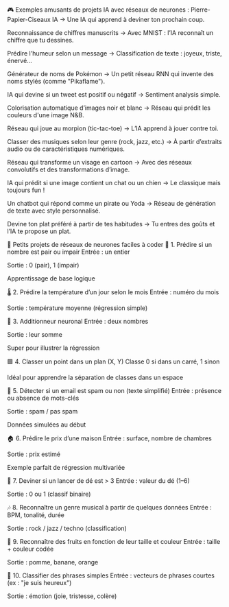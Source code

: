 🎮 Exemples amusants de projets IA avec réseaux de neurones :
Pierre-Papier-Ciseaux IA
→ Une IA qui apprend à deviner ton prochain coup.

Reconnaissance de chiffres manuscrits
→ Avec MNIST : l’IA reconnaît un chiffre que tu dessines.

Prédire l'humeur selon un message
→ Classification de texte : joyeux, triste, énervé…

Générateur de noms de Pokémon
→ Un petit réseau RNN qui invente des noms stylés (comme "Pikaflame").

IA qui devine si un tweet est positif ou négatif
→ Sentiment analysis simple.

Colorisation automatique d’images noir et blanc
→ Réseau qui prédit les couleurs d'une image N&B.

Réseau qui joue au morpion (tic-tac-toe)
→ L’IA apprend à jouer contre toi.

Classer des musiques selon leur genre (rock, jazz, etc.)
→ À partir d’extraits audio ou de caractéristiques numériques.

Réseau qui transforme un visage en cartoon
→ Avec des réseaux convolutifs et des transformations d’image.

IA qui prédit si une image contient un chat ou un chien
→ Le classique mais toujours fun !

Un chatbot qui répond comme un pirate ou Yoda
→ Réseau de génération de texte avec style personnalisé.

Devine ton plat préféré à partir de tes habitudes
→ Tu entres des goûts et l’IA te propose un plat.

🧠 Petits projets de réseaux de neurones faciles à coder
🔢 1. Prédire si un nombre est pair ou impair
Entrée : un entier

Sortie : 0 (pair), 1 (impair)

Apprentissage de base logique

🌡️ 2. Prédire la température d’un jour selon le mois
Entrée : numéro du mois

Sortie : température moyenne (régression simple)

🧮 3. Additionneur neuronal
Entrée : deux nombres

Sortie : leur somme

Super pour illustrer la régression

🟩 4. Classer un point dans un plan (X, Y)
Classe 0 si dans un carré, 1 sinon

Idéal pour apprendre la séparation de classes dans un espace

📧 5. Détecter si un email est spam ou non (texte simplifié)
Entrée : présence ou absence de mots-clés

Sortie : spam / pas spam

Données simulées au début

🏠 6. Prédire le prix d’une maison
Entrée : surface, nombre de chambres

Sortie : prix estimé

Exemple parfait de régression multivariée

🎲 7. Deviner si un lancer de dé est > 3
Entrée : valeur du dé (1–6)

Sortie : 0 ou 1 (classif binaire)

🎶 8. Reconnaître un genre musical à partir de quelques données
Entrée : BPM, tonalité, durée

Sortie : rock / jazz / techno (classification)

🍎 9. Reconnaître des fruits en fonction de leur taille et couleur
Entrée : taille + couleur codée

Sortie : pomme, banane, orange

💬 10. Classifier des phrases simples
Entrée : vecteurs de phrases courtes (ex : "je suis heureux")

Sortie : émotion (joie, tristesse, colère)